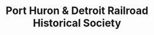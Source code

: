 ---
layout: repo
title: "Port Huron & Detroit Railroad Historical Society"
id: 4211
permalink: repos/4211/
---